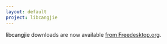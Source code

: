```yaml
---
layout: default
project: libcangjie
---
```


libcangjie downloads are now available [from Freedesktop.org](https://gitlab.freedesktop.org/cangjie/libcangjie/-/releases).
